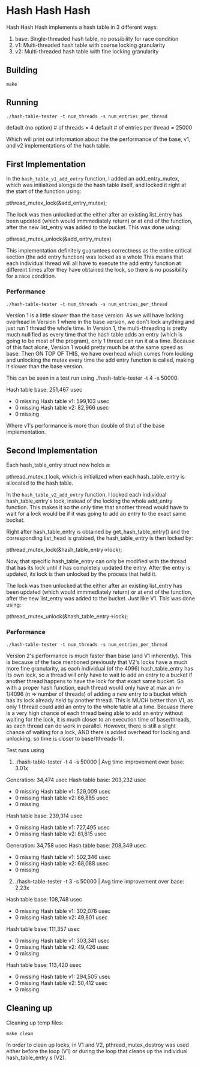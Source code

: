 # Hash Hash Hash
Hash Hash Hash implements a hash table in 3 different ways:
1. base: Single-threaded hash table, no possibility for race condition
2. v1: Multi-threaded hash table with coarse locking granularity
3. v2: Multi-threaded hash table with fine locking granularity

## Building
```shell
make
```

## Running
```shell
./hash-table-tester -t num_threads -s num_entries_per_thread
```
default (no option) # of threads = 4
default # of entries per thread = 25000

Which will print out information about the the performance of the base, v1, and v2 implementations of the hash table.


## First Implementation
In the `hash_table_v1_add_entry` function, I added an add_entry_mutex, which was initialized alongside the hash table itself,
and locked it right at the start of the function using:

pthread_mutex_lock(&add_entry_mutex);

The lock was then unlocked at the either after an existing list_entry has been updated (which would immmediately return) 
or at end of the function, after the new list_entry was added to the bucket.
This was done using:

pthread_mutex_unlock(&add_entry_mutex)

This implementation definitely guaruntees correctness as the entire critical section (the add entry function) was locked as a whole
This means that each individual thread will all have to execute the add entry function at different times after they have obtained the lock, 
so there is no possibility for a race condition.

### Performance
```shell
./hash-table-tester -t num_threads -s num_entries_per_thread
```
Version 1 is a little slower than the base version. As we will have locking overhead in Version 1 where in the base version,
we don't lock anything and just run 1 thread the whole time. 
In Version 1, the multi-threading is pretty much nullified as every time that the hash table adds an entry 
(which is going to be most of the program), only 1 thread can run it at a time. 
Because of this fact alone, Version 1 would pretty much be at the same speed as base. 
Then ON TOP OF THIS, we have overhead which comes from locking and unlocking the mutex every time the add entry function is called, 
making it slower than the base version.

This can be seen in a test run using ./hash-table-tester -t 4 -s 50000:

Hash table base: 251,467 usec
  - 0 missing
Hash table v1: 599,103 usec
  - 0 missing
Hash table v2: 82,966 usec
  - 0 missing

Where v1's performance is more than double of that of the base implementation.

## Second Implementation
Each hash_table_entry struct now holds a:

pthread_mutex_t lock, which is initialized when each hash_table_entry is allocated to the hash table.

In the `hash_table_v2_add_entry` function, I locked each individual hash_table_entry's lock, 
instead of the locking the whole add_entry function.
This makes it so the only time that another thread would have to wait for a lock 
would be if it was going to add an entry to the exact same bucket.

Right after hash_table_entry is obtained by get_hash_table_entry() and the corresponding list_head is grabbed,
the hash_table_entry is then locked by:

pthread_mutex_lock(&hash_table_entry->lock);

Now, that specific hash_table_entry can only be modified with the thread that has its lock until it has completely updated the entry.
After the entry is updated, its lock is then unlocked by the process that held it.

The lock was then unlocked at the either after an existing list_entry has been updated (which would immmediately return) 
or at end of the function, after the new list_entry was added to the bucket. Just like V1.
This was done using:

pthread_mutex_unlock(&hash_table_entry->lock);



### Performance
```shell
./hash-table-tester -t num_threads -s num_entries_per_thread
```
Version 2's performance is much faster than base (and V1 inherently). This is because of the face mentioned previously that 
V2's locks have a much more fine granularity, as each individual (of the 4096) hash_table_entry has its own lock, so a thread will only have to wait to add an entry to a bucket if another thread happens to have the lock for that exact same bucket. So with a proper hash function, each thread would only have at max an n-1/4096 (n => number of threads) of adding a new entry to a bucket which has its lock already held by another thread. This is MUCH better than V1, as only 1 thread could add an entry to the whole table at a time. Becuase there is a very high chance of each thread being able to add an entry without waiting for the lock, it is much closer to an execution time of base/threads, as each thread can do work in parallel. However, there is still a slight chance of waiting for a lock, AND there is added overhead for locking and unlocking, so time is closer to base/(threads-1). 

Test runs using 

1. ./hash-table-tester -t 4 -s 50000 | Avg time improvement over base: 3.01x

Generation: 34,474 usec
Hash table base: 203,232 usec
  - 0 missing
Hash table v1: 529,009 usec
  - 0 missing
Hash table v2: 66,885 usec
  - 0 missing

Hash table base: 239,314 usec
  - 0 missing
Hash table v1: 727,495 usec
  - 0 missing
Hash table v2: 81,615 usec

Generation: 34,758 usec
Hash table base: 208,349 usec
  - 0 missing
Hash table v1: 502,346 usec
  - 0 missing
Hash table v2: 68,088 usec
  - 0 missing

2. ./hash-table-tester -t 3 -s 50000 | Avg time improvement over base: 2.23x

Hash table base: 108,748 usec
  - 0 missing
Hash table v1: 302,076 usec
  - 0 missing
Hash table v2: 49,801 usec

Hash table base: 111,357 usec
  - 0 missing
Hash table v1: 303,341 usec
  - 0 missing
Hash table v2: 49,426 usec
  - 0 missing

Hash table base: 113,420 usec
  - 0 missing
Hash table v1: 294,505 usec
  - 0 missing
Hash table v2: 50,412 usec
  - 0 missing

## Cleaning up
Cleaning up temp files:
```shell
make clean 
```

In order to clean up locks, in V1 and V2, pthread_mutex_destroy was used either before the loop (V1) or during the loop that cleans up the individual hash_table_entry s (V2).